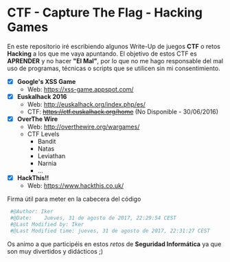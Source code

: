 # CTF - Capture The Flag - Hacking Games

En este repositorio iré escribiendo algunos Write-Up de juegos **CTF** o retos **Hacking** a los que me vaya apuntando.
El objetivo de estos CTF es **APRENDER** y no hacer __"El Mal"__, por lo que no me hago responsable del mal uso de programas, técnicas o scripts que se utilicen sin mi consentimiento. 


- [x] **Google's XSS Game** 
  - Web: https://xss-game.appspot.com/ 
- [x] **Euskalhack 2016**
  - Web: http://euskalhack.org/index.php/es/
  - CTF: ~~https://ctf.euskalhack.org/home~~ (No Disponible - 30/06/2016)
- [x] **OverThe Wire**
  - Web: http://overthewire.org/wargames/ 
  - CTF Levels
    - Bandit
    - Natas
    - Leviathan
    - Narnia
    - ...
- [x] **HackThis!!**
  - Web: https://www.hackthis.co.uk/  
    
Firma útil para meter en la cabecera del código

```python
 #@Author: Iker
 #@Date:    Jueves, 31 de agosto de 2017, 22:29:54 CEST
 #@Last Modified by: Iker
 #@Last Modified time: jueves, 31 de agosto de 2017, 22:31:27 CEST
``` 
Os animo a que participéis en estos *retos* de **Seguridad Informática** ya que son muy divertidos y didácticos ;)


